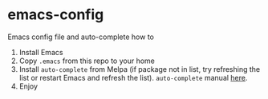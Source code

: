 # emacs-config
Emacs config file and auto-complete how to

1. Install Emacs
2. Copy `.emacs` from this repo to your home
3. Install `auto-complete` from Melpa (if package not in list, try refreshing the list or restart Emacs and refresh the list). `auto-complete` manual [here](``https://github.com/auto-complete/auto-complete/blob/master/doc/manual.md).
4. Enjoy

